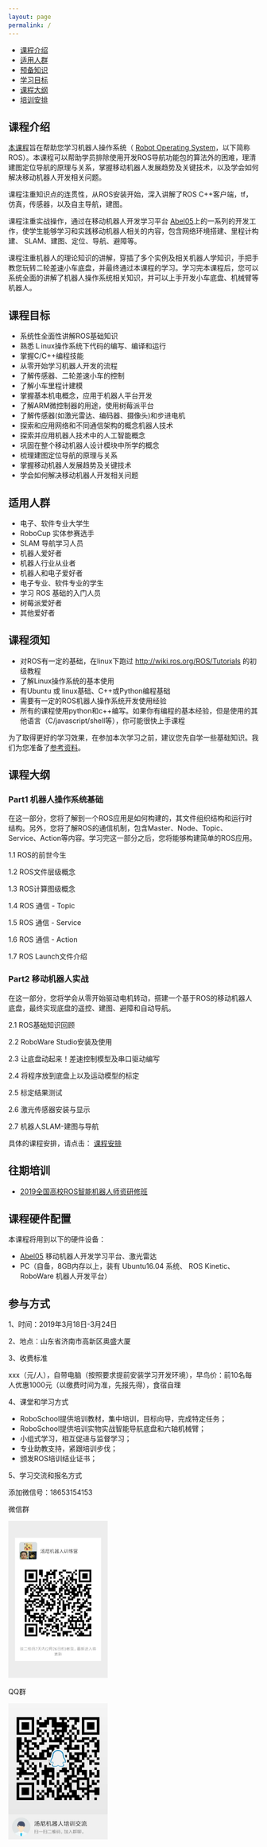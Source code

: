 ```yaml
---
layout: page
permalink: /
---
```


- [课程介绍](#intro)
- [适用人群](#people)
- [预备知识](#prepare)
- [学习目标](#goals)
- [课程大纲](#syllabus)
- [培训安排](#contact)

<a name='intro'></a>

## 课程介绍

[本课程](https://github.com/TonyRobotics/TonyRobotics.github.io/blob/master/Readme.md)旨在帮助您学习机器人操作系统（ [Robot Operating System](http://wiki.ros.org/)，以下简称ROS）。本课程可以帮助学员排除使用开发ROS导航功能包的算法外的困难，理清建图定位导航的原理与关系，掌握移动机器人发展趋势及关键技术，以及学会如何解决移动机器人开发相关问题。

课程注重知识点的连贯性，从ROS安装开始，深入讲解了ROS C++客户端，tf，仿真，传感器，以及自主导航，建图。

课程注重实战操作，通过在移动机器人开发学习平台 [Abel05](abel05/)上的一系列的开发工作，使学生能够学习和实践移动机器人相关的内容，包含网络环境搭建、里程计构建、 SLAM、建图、定位、导航、避障等。

课程注重机器人的理论知识的讲解，穿插了多个实例及相关机器人学知识，手把手教您玩转二轮差速小车底盘，并最终通过本课程的学习。学习完本课程后，您可以系统全面的讲解了机器人操作系统相关知识，并可以上手开发小车底盘、机械臂等机器人。

<a name='goals'></a>

## 课程目标

- 系统性全面性讲解ROS基础知识
- 熟悉Ｌinux操作系统下代码的编写、编译和运行
- 掌握C/C++编程技能
- 从零开始学习机器人开发的流程
- 了解传感器、二轮差速小车的控制
- 了解小车里程计建模
- 掌握基本机电概念，应用于机器人平台开发
- 了解ARM微控制器的用途，使用树莓派平台
- 了解传感器(如激光雷达、编码器、摄像头)和步进电机
- 探索和应用网络和不同通信架构的概念机器人技术
- 探索并应用机器人技术中的人工智能概念
- 巩固在整个移动机器人设计模块中所学的概念
- 梳理建图定位导航的原理与关系
- 掌握移动机器人发展趋势及关键技术
- 学会如何解决移动机器人开发相关问题

<a name='people'></a>

## 适用人群

* 电子、软件专业大学生
* RoboCup 实体参赛选手
* SLAM 导航学习人员
* 机器人爱好者
* 机器人行业从业者
* 机器人和电子爱好者
* 电子专业、软件专业的学生
* 学习 ROS 基础的入门人员
* 树莓派爱好者
* 其他爱好者

<a name='prepare'></a>

## 课程须知

- 对ROS有一定的基础，在linux下跑过 http://wiki.ros.org/ROS/Tutorials 的初级教程
- 了解Linux操作系统的基本使用
- 有Ubuntu 或 linux基础、C++或Python编程基础
- 需要有一定的ROS机器人操作系统开发使用经验
- 所有的课程使用python和c++编写。如果你有编程的基本经验，但是使用的其他语言（C/javascript/shell等），你可能很快上手课程

为了取得更好的学习效果，在参加本次学习之前，建议您先自学一些基础知识。我们为您准备了[参考资料](reference/)。

<a name='syllabus'></a>

## 课程大纲

### Part1 机器人操作系统基础

在这一部分，您将了解到一个ROS应用是如何构建的，其文件组织结构和运行时结构。另外，您将了解ROS的通信机制，包含Master、Node、Topic、Service、Action等内容。学习完这一部分之后，您将能够构建简单的ROS应用。

1.1 ROS的前世今生

1.2 ROS文件层级概念

1.3 ROS计算图级概念

1.4 ROS 通信 - Topic

1.5 ROS 通信 - Service

1.6 ROS 通信 - Action

1.7 ROS Launch文件介绍

### Part2 移动机器人实战

在这一部分，您将学会从零开始驱动电机转动，搭建一个基于ROS的移动机器人底盘，最终实现底盘的遥控、建图、避障和自动导航。

2.1 ROS基础知识回顾

2.2 RoboWare Studio安装及使用

2.3 让底盘动起来！差速控制模型及串口驱动编写

2.4 将程序放到底盘上以及运动模型的标定

2.5 标定结果测试

2.6 激光传感器安装与显示

2.7 机器人SLAM-建图与导航

具体的课程安排，请点击： [课程安排](schedule/)

<a name='contact'></a>

## 往期培训

- [2019全国高校ROS智能机器人师资研修班](https://mp.weixin.qq.com/s?__biz=MzU4NzE2NzI3Mg==&mid=2247484205&idx=2&sn=2520df11df8e1eb25824b26795ef82d0&chksm=fdf1606aca86e97cbe3fbefb06dbf4e657ff410c4e693d2ece9efc4f22a242ae8d2caccc0749&mpshare=1&scene=1&srcid=0219XwK4iftSgIGRUxkZhxPK&pass_ticket=9LXrQGLaUIYttEGwjtDvEmN%2FLOpiKBh%2BIx68%2Ft5eTkLd4syhHL%2FQI4%2B4lEQCDvCG#rd)

## 课程硬件配置

本课程将用到以下的硬件设备：

- [Abel05](abel05/) 移动机器人开发学习平台、激光雷达 
- PC（自备，8GB内存以上，装有 Ubuntu16.04 系统、 ROS Kinetic、 RoboWare 机器人开发平台）

## 参与方式

1、时间：2019年3月18日-3月24日

2、地点：山东省济南市高新区奥盛大厦

3、收费标准

  xxx（元/人），自带电脑（按照要求提前安装学习开发环境），早鸟价：前10名每人优惠1000元（以缴费时间为准，先报先得），食宿自理

4、课堂和学习方式

* RoboSchool提供培训教材，集中培训，目标向导，完成特定任务；
* RoboSchool提供培训实物实战智能导航底盘和六轴机械臂；
* 小组式学习，相互促进与监督学习；
* 专业助教支持，紧跟培训步伐；
* 颁发ROS培训结业证书；

5、学习交流和报名方式

添加微信号：18653154153 

微信群

<img src="assets/img/wechat.jpg" width="200">


QQ群

<img src="assets/img/ros2019.jpg" width="200">
